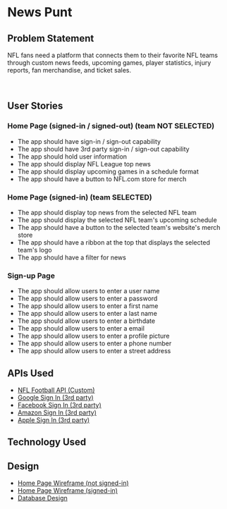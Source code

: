 # News Punt

## Problem Statement

NFL fans need a platform that connects them to their favorite NFL teams through custom news feeds, upcoming games, player statistics, injury reports, fan merchandise, and ticket sales.

<br>

## User Stories

### Home Page (signed-in / signed-out) (team NOT SELECTED)
- The app should have sign-in / sign-out capability
- The app should have 3rd party sign-in / sign-out capability
- The app should hold user information
- The app should display NFL League top news
- The app should display upcoming games in a schedule format
- The app should have a button to NFL.com store for merch

### Home Page (signed-in) (team SELECTED)
- The app should display top news from the selected NFL team
- The app should display the selected NFL team's upcoming schedule
- The app should have a button to the selected team's website's merch store
- The app should have a ribbon at the top that displays the selected team's logo
- The app should have a filter for news

### Sign-up Page
- The app should allow users to enter a user name
- The app should allow users to enter a password
- The app should allow users to enter a first name
- The app should allow users to enter a last name
- The app should allow users to enter a birthdate
- The app should allow users to enter a email
- The app should allow users to enter a profile picture
- The app should allow users to enter a phone number
- The app should allow users to enter a street address


## APIs Used
- [NFL Football API (Custom)](https://dashboard.heroku.com/apps/nfl-football-api)
- [Google Sign In (3rd party)](https://developers.google.com/identity/sign-in/web/sign-in)
- [Facebook Sign In (3rd party)](https://developers.facebook.com/docs/facebook-login/)
- [Amazon Sign In (3rd party)](https://developer.amazon.com/docs/login-with-amazon/web-docs.html?)
- [Apple Sign In (3rd party)](https://developer.apple.com/documentation/sign_in_with_apple/sign_in_with_apple_rest_api)

## Technology Used


## Design
- [Home Page Wireframe (not signed-in)](design-documents/NewsPunt.drawio.png)
- [Home Page Wireframe (signed-in)]()
- [Database Design](design-documents/database-design.md)
